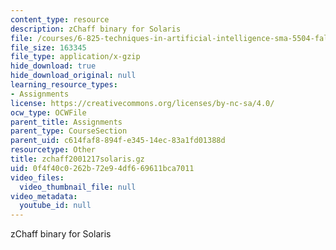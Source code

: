 ```yaml
---
content_type: resource
description: zChaff binary for Solaris
file: /courses/6-825-techniques-in-artificial-intelligence-sma-5504-fall-2002/0f4f40c0262b72e94df669611bca7011_zchaff2001217solaris.gz
file_size: 163345
file_type: application/x-gzip
hide_download: true
hide_download_original: null
learning_resource_types:
- Assignments
license: https://creativecommons.org/licenses/by-nc-sa/4.0/
ocw_type: OCWFile
parent_title: Assignments
parent_type: CourseSection
parent_uid: c614faf8-894f-e345-14ec-83a1fd01388d
resourcetype: Other
title: zchaff2001217solaris.gz
uid: 0f4f40c0-262b-72e9-4df6-69611bca7011
video_files:
  video_thumbnail_file: null
video_metadata:
  youtube_id: null
---
```

zChaff binary for Solaris